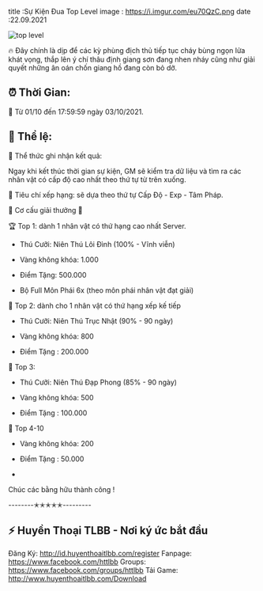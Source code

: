 title :Sự Kiện Đua Top Level
image : https://i.imgur.com/eu70QzC.png
date  :22.09.2021

![top level](https://i.imgur.com/eu70QzC.png)

🔥 Đây chính là dịp để các kỳ phùng địch thủ tiếp tục cháy bùng ngọn lửa khát vọng, thắp lên ý chí thâu định giang sơn đang nhen nháy cũng như giải quyết những ân oán chốn giang hồ đang còn bỏ dở. 

## ⏰ Thời Gian: 

🔸 Từ 01/10 đến 17:59:59 ngày 03/10/2021. 

## 🔰 Thể lệ:

🔸 Thể thức ghi nhận kết quả: 

Ngay khi kết thúc thời gian sự kiện, GM sẽ kiểm tra dữ liệu và tìm ra các nhân vật có cấp độ cao nhất theo thứ tự từ trên xuống.

🔸 Tiêu chí xếp hạng: sẽ dựa theo thứ tự Cấp Độ - Exp - Tâm Pháp.

🎁 Cơ cấu giải thưởng 🎁

🏆 Top 1: dành 1 nhân vật có thứ hạng cao nhất Server. 

- Thú Cưỡi: Niên Thú Lôi Đình (100% - Vĩnh viễn)

- Vàng không khóa: 1.000

- Điểm Tặng: 500.000

- Bộ Full Môn Phái 6x (theo môn phái nhân vật đạt giải) 

🥇 Top 2: dành cho 1 nhân vật có thứ hạng xếp kế tiếp

- Thú Cưỡi: Niên Thú Trục Nhật (90% - 90 ngày)

- Vàng không khóa: 800

- Điểm Tặng : 200.000 

🥈 Top 3: 

- Thú Cưỡi: Niên Thú Đạp Phong (85% - 90 ngày)
 
- Vàng không khóa: 500

- Điểm Tặng : 100.000 

🥉 Top 4-10
 
- Vàng không khóa: 200

- Điểm Tặng : 50.000
- 
Chúc các bằng hữu thành công !

--------✭✭✭✭✭---------

## ⚡️ Huyền Thoại TLBB - Nơi ký ức bắt đầu
Đăng Ký: http://id.huyenthoaitlbb.com/register
Fanpage: https://www.facebook.com/httlbb
Groups: https://www.facebook.com/groups/httlbb
Tải Game: http://www.huyenthoaitlbb.com/Download
 
